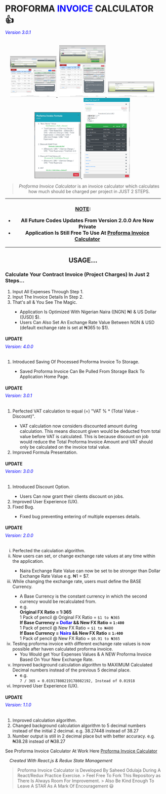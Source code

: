 <h1>PROFORMA <span style="color: blue;">INVOICE</span> CALCULATOR 👍</h1>
<h6 style="color: blue; margin-top: -1rem;"><em>Version 3.0.1</em></h6>

<div align="center">
  <a href="./screenshot/V4.0.0-Update-Screenshot/sido1.png" style="margin-right: 5px;">
    <img src="./screenshot/V4.0.0-Update-Screenshot/sido1.png" alt="Screenshot 1" width="150" />
  </a>
  <a href="./screenshot/V4.0.0-Update-Screenshot/sido2.png" style="margin-right: 5px;">
    <img src="./screenshot/V4.0.0-Update-Screenshot/sido2.png" alt="Screenshot 2" width="150" />
  </a>
  <a href="./screenshot/V4.0.0-Update-Screenshot/sido3.png" style="margin-right: 5px;">
    <img src="./screenshot/V4.0.0-Update-Screenshot/sido3.png" alt="Screenshot 3" width="150" />
  </a>
  <a href="./screenshot/V4.0.0-Update-Screenshot/sido4.PNG" style="margin-right: 5px;">
    <img src="./screenshot/V4.0.0-Update-Screenshot/sido4.PNG" alt="Screenshot 4" width="150" />
  </a>
  <a href="./screenshot/V4.0.0-Update-Screenshot/sido5.png" style="margin-right: 5px;">
    <img src="./screenshot/V4.0.0-Update-Screenshot/sido5.png" alt="Screenshot 4" width="150" />
  </a>
</div>

<blockquote align="center">
  <em>Proforma Invoice Calculator</em> is an invoice calculator which calculates
  how much should be charged per project in JUST 2 STEPS.
</blockquote>

<hr />
<h3 align="center" color="gray">
<ins>NOTE</ins>:
<br /> 
<ul>
  <li>All Future Codes Updates From Version 2.0.0 Are Now Private</li>
  <li>Application Is Still Free To Use At <a href="https://sidodus.github.io/Sidodus-proforma-invoice-calculator/">Proforma Invoice Calculator<a/></li>
</ul>
</h3>
<hr/>

<h2 align="center">USAGE...</h2>

<h3>Calculate Your Contract Invoice (Project Charges) In Just 2 Steps...</h3>

<ol>
  <li>Input All Expenses Through Step 1.</li>
  <li>Input The Invoice Details In Step 2.</li>
  <li>That's all & You See The Magic.</li>
  <ul style="list-style-type: disc">
    <li>
      Application Is Optimized With Nigerian Naira ([NGN] ₦) & US Dollar ([USD]
      $).
    </li>
    <li>
      Users Can Also Set An Exchange Rate Value Between NGN & USD (default
      exchange rate is set at ₦365 to $1).
    </li>
  </ul>
</ol>

<h4>UPDATE</h4>
<h6 style="color: blue; margin-top: -0.7rem;"><em>Version: 4.0.0</em></h6>
<ol>
  <li>Introduced Saving Of Processed Proforma Invoice To Storage.</li>
  <ul style="list-style-type: disc">
    <li>Saved Proforma Invoice Can Be Pulled From Storage Back To Application Home Page.</li>
  </ul>
</ol>

<h4>UPDATE</h4>
<h6 style="color: blue; margin-top: -0.7rem;"><em>Version: 3.0.1</em></h6>
<ol>
  <li>Perfected VAT calculation to equal (=) "VAT % * (Total Value - Discount)".</li>
  <ul style="list-style-type: disc">
    <li>VAT calculation now considers discounted amount during calculation. This means discount given would be deducted from total value before VAT is calculated. This is because discount on job would reduce the Total Proforma Invoice Amount and VAT should only be calculated on the invoice total value.</li>
  </ul>
  <li>Improved Formula Presentation.</li>
</ol>

<h4>UPDATE</h4>
<h6 style="color: blue; margin-top: -0.7rem;"><em>Version: 3.0.0</em></h6>
<ol>
  <li>Introduced Discount Option.</li>
  <ul style="list-style-type: disc">
    <li>Users Can now grant their clients discount on jobs.</li>
  </ul>
  <li>Improved User Experience (UX).</li>
  <li>
    Fixed Bug.
  </li>
    <ul style="list-style-type: disc">
      <li>Fixed bug preventing entering of multiple expenses details.</li>
    </ul>
</ol>

<h4>UPDATE</h4>
<h6 style="color: blue; margin-top: -0.7rem;"><em>Version: 2.0.0</em></h6>

<ol type="i">
  <li>Perfected the calculation algorithm.</li>
  <li>
    Now users can set, or change exchange rate values at any time within the
    application.
  </li>
  <ul style="list-style-type: disc">
    <li>
      Naira Exchange Rate Value can now be set to be stronger than Dollar
      Exchange Rate Value e.g. ₦1 = $7.
    </li>
  </ul>
  <li>
    While changing the exchange rate, users must define the BASE Currency.
  </li>
  <ul style="list-style-type: disc">
    <li>
      A Base Currency is the constant currency in which the second currency
      would be recalculated from.
    </li>
    <li>
      <div>e.g.</div>
      <b>Original FX Ratio = 1:365 </b> <br />
      1 Pack of pencil @ Original FX Ratio = <code>$1 to ₦365</code> <br />
      <b>
        If Base Currency = <span style="color: blue;">Dollar</span> && New FX
        Ratio = <code>1:400</code>
      </b>
      <br />
      1 Pack of pencil @ New FX Ratio = <code>$1 to ₦400</code> <br />
      <b>
        If Base Currency = <span style="color: blue;">Naira</span> && New FX
        Ratio = <code>1:400</code>
      </b>
      <br />
      1 Pack of pencil @ New FX Ratio = <code>$0.91 to ₦365</code> <br />
    </li>
  </ul>
  <li>
    Testing proforma invoice with different exchange rate values is now possible
    after haven calculated proforma invoice.
    <ul style="list-style-type: disc">
      <li>
        You Would get Your Expenses Values & A NEW Proforma Invoice Based On
        Your New Exchange Rate.
      </li>
    </ul>
  </li>
  <li>
    Improved background calculation algorithm to MAXIMUM Calculated Decimal
    numbers instead of the previous 5 decimal place.
    <ul style="list-style-type: disc">
      <li>
        <div>e.g.</div>
        <code>7 / 365 = 0.01917808219178082192, Instead of 0.01918</code>
      </li>
    </ul>
  </li>
  <li>Improved User Experience (UX).</li>
</ol>

<h4>UPDATE</h4>
<h6 style="color: blue; margin-top: -0.7rem;"><em>Version: 1.1.0</em></h6>

<ol>
  <li>Improved calculation algorithm.</li>
  <li>
    Changed background calculation algorithm to 5 decimal numbers instead of the
    initial 2 decimal. e.g. 38.27448 instead of 38.27
  </li>
  <li style="">
    Number output is still in 2 decimal place but with better accuracy. e.g.
    ₦38.28 instead of ₦38.27
  </li>
</ol>

See Proforma Invoice Calculator At Work Here [Proforma Invoice
Calculator](https://sidodus.github.io/Sidodus-proforma-invoice-calculator/)

<h6 style="margin: 1em;"><em>Created With React.js & Redux State Management</em></h6>

> Proforma Invoice Calculator is Developed By Saheed Odulaja During A
> React/Redux Practice Exercise. > Feel Free To Fork This Repository as There Is
> Always Room For Improvement. > Also Be Kind Enough To Leave A STAR As A Mark Of
> Encouragement 😃
